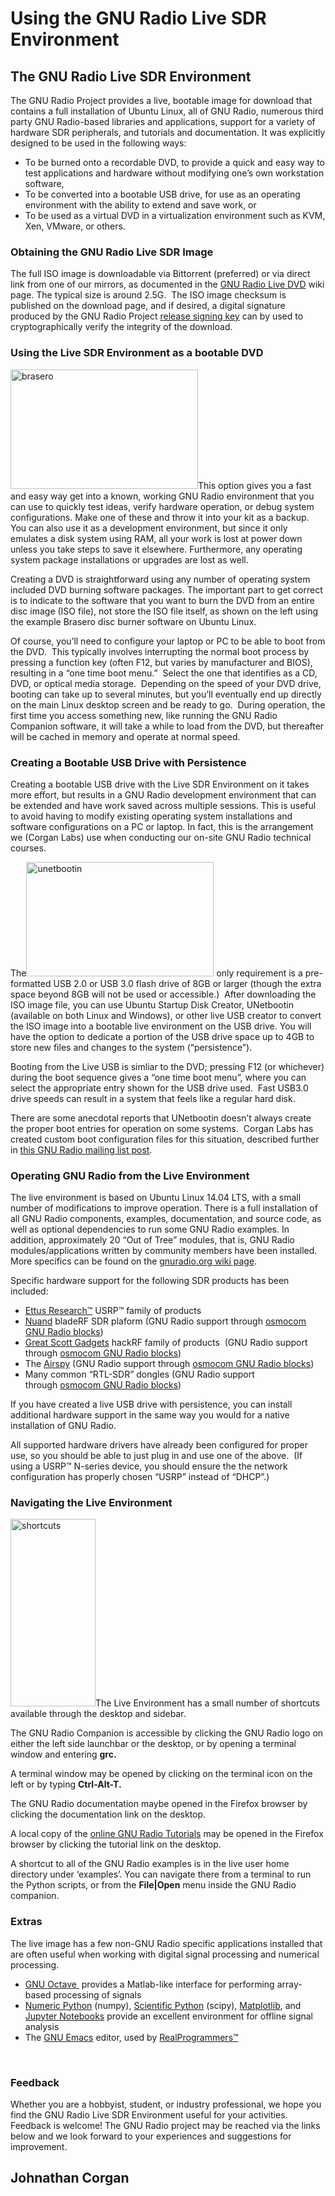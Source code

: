 
# Using the GNU Radio Live SDR Environment

## The GNU Radio Live SDR Environment

The GNU Radio Project provides a live, bootable image for download that contains a full installation of Ubuntu Linux, all of GNU Radio, numerous third party GNU Radio-based libraries and applications, support for a variety of hardware SDR peripherals, and tutorials and documentation. It was explicitly designed to be used in the following ways:

- To be burned onto a recordable DVD, to provide a quick and easy way to test applications and hardware without modifying one&#8217;s own workstation software,
- To be converted into a bootable USB drive, for use as an operating environment with the ability to extend and save work, or
- To be used as a virtual DVD in a virtualization environment such as KVM, Xen, VMware, or others.

### Obtaining the GNU Radio Live SDR Image

The full ISO image is downloadable via Bittorrent (preferred) or via direct link from one of our mirrors, as documented in the [GNU Radio Live DVD](https://gnuradio.org/redmine/projects/gnuradio/wiki/GNURadioLiveDVD) wiki page. The typical size is around 2.5G.  The ISO image checksum is published on the download page, and if desired, a digital signature produced by the GNU Radio Project [release signing key](https://gnuradio.org/redmine/projects/gnuradio/wiki/ReleaseKey) can by used to cryptographically verify the integrity of the download.

### Using the Live SDR Environment as a bootable DVD

<img class="size-medium wp-image-1054 alignleft" src="https://gnuradio.org/wp-content/uploads/2016/05/brasero-300x191.png" alt="brasero" width="300" height="191" srcset="/wp-content/uploads/2016/05/brasero-300x191.png 300w, /wp-content/uploads/2016/05/brasero.png 713w" sizes="(max-width: 300px) 100vw, 300px" />This option gives you a fast and easy way get into a known, working GNU Radio environment that you can use to quickly test ideas, verify hardware operation, or debug system configurations. Make one of these and throw it into your kit as a backup. You can also use it as a development environment, but since it only emulates a disk system using RAM, all your work is lost at power down unless you take steps to save it elsewhere. Furthermore, any operating system package installations or upgrades are lost as well.

Creating a DVD is straightforward using any number of operating system included DVD burning software packages. The important part to get correct is to indicate to the software that you want to burn the DVD from an entire disc image (ISO file), not store the ISO file itself, as shown on the left using the example Brasero disc burner software on Ubuntu Linux.

Of course, you&#8217;ll need to configure your laptop or PC to be able to boot from the DVD.  This typically involves interrupting the normal boot process by pressing a function key (often F12, but varies by manufacturer and BIOS), resulting in a &#8220;one time boot menu.&#8221;  Select the one that identifies as a CD, DVD, or optical media storage.  Depending on the speed of your DVD drive, booting can take up to several minutes, but you&#8217;ll eventually end up directly on the main Linux desktop screen and be ready to go.  During operation, the first time you access something new, like running the GNU Radio Companion software, it will take a while to load from the DVD, but thereafter will be cached in memory and operate at normal speed.

### Creating a Bootable USB Drive with Persistence

Creating a bootable USB drive with the Live SDR Environment on it takes more effort, but results in a GNU Radio development environment that can be extended and have work saved across multiple sessions. This is useful to avoid having to modify existing operating system installations and software configurations on a PC or laptop. In fact, this is the arrangement we (Corgan Labs) use when conducting our on-site GNU Radio technical courses.

The<img class="size-medium wp-image-1055 alignleft" src="https://gnuradio.org/wp-content/uploads/2016/05/unetbootin-300x183.png" alt="unetbootin" width="300" height="183" srcset="/wp-content/uploads/2016/05/unetbootin-300x183.png 300w, /wp-content/uploads/2016/05/unetbootin-400x245.png 400w, /wp-content/uploads/2016/05/unetbootin-270x165.png 270w, /wp-content/uploads/2016/05/unetbootin.png 635w" sizes="(max-width: 300px) 100vw, 300px" /> only requirement is a pre-formatted USB 2.0 or USB 3.0 flash drive of 8GB or larger (though the extra space beyond 8GB will not be used or accessible.)  After downloading the ISO image file, you can use Ubuntu Startup Disk Creator, UNetbootin (available on both Linux and Windows), or other live USB creator to convert the ISO image into a bootable live environment on the USB drive. You will have the option to dedicate a portion of the USB drive space up to 4GB to store new files and changes to the system (&#8220;persistence&#8221;).

Booting from the Live USB is simliar to the DVD; pressing F12 (or whichever) during the boot sequence gives a &#8220;one time boot menu&#8221;, where you can select the appropriate entry shown for the USB drive used.  Fast USB3.0 drive speeds can result in a system that feels like a regular hard disk.

There are some anecdotal reports that UNetbootin doesn&#8217;t always create the proper boot entries for operation on some systems.  Corgan Labs has created custom boot configuration files for this situation, described further in [this GNU Radio mailing list post](https://lists.gnu.org/archive/html/discuss-gnuradio/2016-02/msg00215.html).

### Operating GNU Radio from the Live Environment

The live environment is based on Ubuntu Linux 14.04 LTS, with a small number of modifications to improve operation. There is a full installation of all GNU Radio components, examples, documentation, and source code, as well as optional dependencies to run some GNU Radio examples. In addition, approximately 20 &#8220;Out of Tree&#8221; modules, that is, GNU Radio modules/applications written by community members have been installed. More specifics can be found on the [gnuradio.org wiki page](https://gnuradio.org/redmine/projects/gnuradio/wiki/GNURadioLiveDVD).

Specific hardware support for the following SDR products has been included:

- [Ettus Research™](http://ettus.com/) USRP™ family of products
- [Nuand](https://nuand.com/) bladeRF SDR plaform (GNU Radio support through [osmocom GNU Radio blocks](https://sdr.osmocom.org/trac/wiki/GrOsmoSDR))
- [Great Scott Gadgets](https://greatscottgadgets.com/hackrf/) hackRF family of products  (GNU Radio support through [osmocom GNU Radio blocks](https://sdr.osmocom.org/trac/wiki/GrOsmoSDR))
- The [Airspy](http://airspy.com/) (GNU Radio support through [osmocom GNU Radio blocks](https://sdr.osmocom.org/trac/wiki/GrOsmoSDR))
- Many common &#8220;RTL-SDR&#8221; dongles (GNU Radio support through [osmocom GNU Radio blocks](https://sdr.osmocom.org/trac/wiki/GrOsmoSDR))

If you have created a live USB drive with persistence, you can install additional hardware support in the same way you would for a native installation of GNU Radio.

All supported hardware drivers have already been configured for proper use, so you should be able to just plug in and use one of the above.  (If using a USRP™ N-series device, you should ensure the the network configuration has properly chosen &#8220;USRP&#8221; instead of &#8220;DHCP&#8221;.)

### Navigating the Live Environment

<img class="size-medium wp-image-1057 alignleft" src="https://gnuradio.org/wp-content/uploads/2016/05/shortcuts-136x300.png" alt="shortcuts" width="136" height="300" srcset="/wp-content/uploads/2016/05/shortcuts-136x300.png 136w, /wp-content/uploads/2016/05/shortcuts.png 147w" sizes="(max-width: 136px) 100vw, 136px" />The Live Environment has a small number of shortcuts available through the desktop and sidebar.

The GNU Radio Companion is accessible by clicking the GNU Radio logo on either the left side launchbar or the desktop, or by opening a terminal window and entering **grc.**

A terminal window may be opened by clicking on the terminal icon on the left or by typing **Ctrl-Alt-T.**

The GNU Radio documentation maybe opened in the Firefox browser by clicking the documentation link on the desktop.

A local copy of the [online GNU Radio Tutorials](https://gnuradio.org/redmine/projects/gnuradio/wiki/Guided_Tutorials) may be opened in the Firefox browser by clicking the tutorial link on the desktop.

A shortcut to all of the GNU Radio examples is in the live user home directory under &#8216;examples&#8217;. You can navigate there from a terminal to run the Python scripts, or from the **File|Open** menu inside the GNU Radio companion.

### Extras

The live image has a few non-GNU Radio specific applications installed that are often useful when working with digital signal processing and numerical processing.

- [GNU Octave ](https://www.gnu.org/software/octave/) provides a Matlab-like interface for performing array-based processing of signals
- [Numeric Python](http://www.numpy.org/) (numpy), [Scientific Python](https://www.scipy.org/) (scipy), [Matplotlib](http://matplotlib.org/), and [Jupyter Notebooks](https://jupyter.org/) provide an excellent environment for offline signal analysis
- The [GNU Emacs](https://www.gnu.org/software/emacs/) editor, used by [RealProgrammers™](https://xkcd.com/378/)

&nbsp;

### Feedback

Whether you are a hobbyist, student, or industry professional, we hope you find the GNU Radio Live SDR Environment useful for your activities. Feedback is welcome! The GNU Radio project may be reached via the links below and we look forward to your experiences and suggestions for improvement.

## Johnathan Corgan
